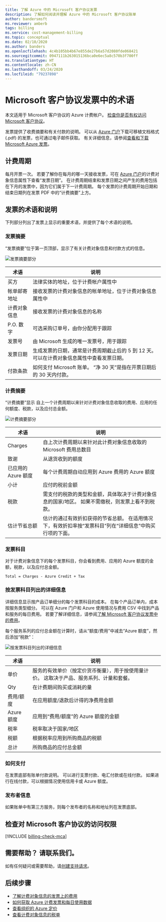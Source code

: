 ```yaml
---
title: 了解 Azure 中的 Microsoft 客户协议发票
description: 了解如何阅读并理解 Azure 中的 Microsoft 客户协议账单
author: bandersmsft
ms.reviewer: amberb
tags: billing
ms.service: cost-management-billing
ms.topic: conceptual
ms.date: 02/10/2020
ms.author: banders
ms.openlocfilehash: 4c4b105bb4b67e855de27b6a57d2080fde068421
ms.sourcegitcommit: 0947111b263015136bca0e6ec5a8c570b3f700ff
ms.translationtype: HT
ms.contentlocale: zh-CN
ms.lasthandoff: 03/24/2020
ms.locfileid: "79237898"
---
```

# <a name="terms-in-your-microsoft-customer-agreement-invoice"></a>Microsoft 客户协议发票中的术语

本文适用于 Microsoft 客户协议的 Azure 计费帐户。 [检查你是否有权访问 Microsoft 客户协议](#check-access-to-a-microsoft-customer-agreement)。

发票提供了收费摘要和有关付款的说明。 可以从 [Azure 门户](https://portal.azure.com/)下载可移植文档格式 (.pdf) 的发票，也可通过电子邮件获取。 有关详细信息，请参阅[查看和下载 Microsoft Azure 发票](download-azure-invoice.md)。

## <a name="billing-period"></a>计费周期

每月开票一次。 若要了解你在每月的哪一天接收发票，可在 [Azure 门户](https://portal.azure.com/)的计费对象信息属性下查看“发票日期”。 在计费周期结束和发票日期之间产生的费用包括在下月的发票中，因为它们属于下一计费周期。 每个发票的计费周期开始日期和结束日期列在发票 PDF 中的“计费摘要”上方。 

## <a name="invoice-terms-and-descriptions"></a>发票的术语和说明

下列部分列出了发票上显示的重要术语，并提供了每个术语的说明。

### <a name="invoice-summary"></a>发票摘要

“发票摘要”位于第一页顶部，显示了有关计费对象信息和付款方式的信息。 

![发票摘要部分](./media/mca-understand-your-invoice/invoicesummary.png)

| 术语 | 说明 |
| --- | --- |
| 买方 |法律实体的地址，位于计费帐户属性中|
| 帐单邮寄地址 |接收发票的计费对象信息的帐单地址，位于计费对象信息属性中|
| 计费对象信息 |接收发票的计费对象信息的名称 |
| P.O. 数字 |可选采购订单号，由你分配用于跟踪 |
| 发票号 |由 Microsoft 生成的唯一发票号，用于跟踪 |
| 发票日期 |生成发票的日期，通常是计费周期截止后的 5 到 12 天。 可以在计费对象信息属性中查看发票日期。|
| 付款条款 |如何支付 Microsoft 账单。 “净 30 天”是指在开票日期后的 30 天内付款。  |

### <a name="billing-summary"></a>计费摘要

“计费摘要”显示  自上一个计费周期以来针对计费对象信息收取的费用、应用的任何额度、税款，以及应付总金额。

![计费摘要部分](./media/mca-understand-your-invoice/billingsummary.png)

| 术语 | 说明 |
| --- | --- |
| Charges|自上次计费周期以来针对此计费对象信息收取的 Microsoft 费用总数目 |
| 致谢 |从退货收到的额度 |
| 已应用的 Azure 额度 | 每个计费周期自动应用到 Azure 费用的 Azure 额度 |
| 小计 |应付的税前金额 |
| 税款 |需支付的税款的类型和金额，具体取决于计费对象信息的国家/地区。 如果不需缴税，则发票上看不到税款。 |
| 估计节省总额 |估计的通过有效折扣获得的节省总额。 在适用情况下，有效折扣率按“发票科目”列在“详细信息”中购买行项的下面。 |

### <a name="invoice-sections"></a>发票科目

对于计费对象信息下的每个发票科目，你会看到费用、应用的 Azure 额度的金额，税款，以及应付总金额。

`Total = Charges - Azure Credit + Tax`

### <a name="details-by-invoice-section"></a>按发票科目列出的详细信息

详细信息显示按产品订单细分的每个发票科目的成本。 在每个产品订单内，成本按服务类型细分。 可以在 Azure 门户和 Azure 使用情况与费用 CSV 中找到产品和服务的每日费用。 若要了解详细信息，请参阅[了解 Microsoft 客户协议发票中的费用](review-customer-agreement-bill.md)。

每个服务系列的应付总金额在计算时，请从“额度/费用”中减去“Azure 额度”，然后添加“税款”：   


![按发票科目列出的详细信息](./media/mca-understand-your-invoice/invoicesectiondetails.png)

| 术语 |说明 |
| --- | --- |
| 单价 | 服务的有效单价（按定价货币衡量），用于按使用量计价。 这取决于产品、服务系列、计量和套餐。 |
| Qty | 在计费期间购买或消耗的量 |
| 费用/额度 | 在应用额度/退款后计得的净费用金额 |
| Azure 额度 | 应用到“费用/额度”的 Azure 额度的金额|
| 税率 | 税率取决于国家/地区 |
| 税额 | 根据税率应用到所购商品的税额 |
| 总计 | 所购商品的应付总金额 |

### <a name="how-to-pay"></a>如何支付

在发票底部有账单付款说明。 可以进行支票付款、电汇付款或在线付款。 如果进行在线付款，可以根据情况使用信用卡或 Azure 额度。

### <a name="publisher-information"></a>发布者信息

如果账单中有第三方服务，则每个发布者的名称和地址列在发票底部。

## <a name="check-access-to-a-microsoft-customer-agreement"></a>检查对 Microsoft 客户协议的访问权限
[!INCLUDE [billing-check-mca](../../../includes/billing-check-mca.md)]

## <a name="need-help-contact-us"></a>需要帮助？ 请联系我们。

如有任何疑问或需要帮助，请[创建支持请求](https://go.microsoft.com/fwlink/?linkid=2083458)。

## <a name="next-steps"></a>后续步骤

- [了解计费对象信息的发票上的费用](review-customer-agreement-bill.md)
- [如何获取 Azure 计费发票和每日使用数据](../manage/download-azure-invoice-daily-usage-date.md)
- [查看组织的 Azure 定价](../manage/ea-pricing.md)
- [查看计费对象信息的税单](mca-download-tax-document.md)
